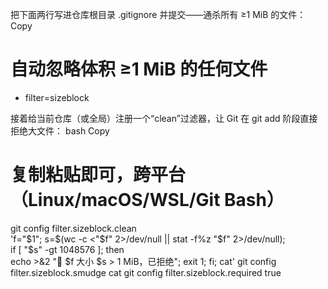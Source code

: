 把下面两行写进仓库根目录 .gitignore 并提交——通杀所有 ≥1 MiB 的文件：
Copy
# 自动忽略体积 ≥1 MiB 的任何文件
*  filter=sizeblock

接着给当前仓库（或全局）注册一个“clean”过滤器，让 Git 在 git add 阶段直接拒绝大文件：
bash
Copy
# 复制粘贴即可，跨平台（Linux/macOS/WSL/Git Bash）
git config filter.sizeblock.clean \
'f="$1"; s=$(wc -c <"$f" 2>/dev/null || stat -f%z "$f" 2>/dev/null); \
 if [ "$s" -gt 1048576 ]; then \
   echo >&2 "🚫 $f 大小 $s > 1 MiB，已拒绝"; exit 1; fi; cat'
git config filter.sizeblock.smudge cat
git config filter.sizeblock.required true